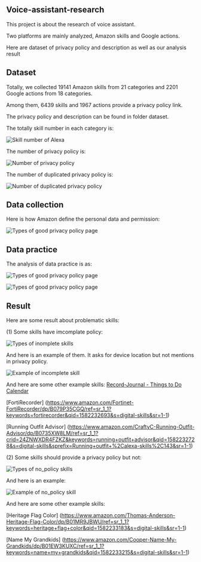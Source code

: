 ## Voice-assistant-research

This project is about the research of voice assistant.

Two platforms are mainly analyzed, Amazon skills and Google actions. 

Here are dataset of privacy policy and description as well as our analysis result


## Dataset

Totally, we collected 19141 Amazon skills from 21 categories and 2201 Google actions from 18 categories. 

Among them, 6439 skills and 1967 actions provide a privacy policy link. 

The privacy policy and description can be found in folder dataset.

The totally skill number in each category is:

![Skill number of Alexa](https://github.com/voice-assistant-research/voice-assistant/blob/master/dataset/image/p1e2645pm31q6811eb1d2814sehq4-1.jpg)

The number of privacy policy is:


![Number of privacy policy](https://github.com/voice-assistant-research/voice-assistant/blob/master/dataset/image/p1e2645pm31q6811eb1d2814sehq4-2.jpg)

The number of duplicated privacy policy is:

![Number of duplicated privacy policy](https://github.com/voice-assistant-research/voice-assistant/blob/master/dataset/image/p1e2645pm31q6811eb1d2814sehq4-3.jpg)


## Data collection

Here is how Amazon define the personal data and permission:

![Types of good privacy policy page](https://github.com/voice-assistant-research/voice-assistant/blob/master/dataset/image/p1e2645pm31q6811eb1d2814sehq4-9.jpg)

## Data practice
The analysis of data practice is as:

![Types of good privacy policy page](https://github.com/voice-assistant-research/voice-assistant/blob/master/dataset/image/p1e2645pm31q6811eb1d2814sehq4-22.jpg)

![Types of good privacy policy page](https://github.com/voice-assistant-research/voice-assistant/blob/master/dataset/image/p1e2645pm31q6811eb1d2814sehq4-23.jpg)

## Result


Here are some result about problematic skills:

(1) Some skills have imcomplate policy:

![Types of inomplete skills](https://github.com/voice-assistant-research/voice-assistant/blob/master/dataset/image/p1e2645pm31q6811eb1d2814sehq4-17.jpg)

And here is an example of them. It asks for device location but not mentions in privacy policy.

![Example of incomplete skill](https://github.com/voice-assistant-research/voice-assistant/blob/master/dataset/image/p1e2645pm31q6811eb1d2814sehq4-19.jpg)

And here are some other example skills:
[Record-Journal - Things to Do Calendar](https://www.amazon.com/Record-Journal-Things-to-Do-Calendar/dp/B07NC478M9/ref=sr_1_1?keywords=record+journal&qid=1582232641&s=digital-skills&sr=1-1)

[FortiRecorder]
(https://www.amazon.com/Fortinet-FortiRecorder/dp/B079P35CGQ/ref=sr_1_1?keywords=fortirecorder&qid=1582232693&s=digital-skills&sr=1-1)

[Running Outfit Advisor]
(https://www.amazon.com/CraftyC-Running-Outfit-Advisor/dp/B0735XW8LM/ref=sr_1_1?crid=24ZNWXDR4FZKZ&keywords=running+outfit+advisor&qid=1582232728&s=digital-skills&sprefix=Running+outfit+%2Calexa-skills%2C143&sr=1-1)



(2) Some skills should provide a privacy policy but not:

![Types of no_policy skills](https://github.com/voice-assistant-research/voice-assistant/blob/master/dataset/image/p1e2645pm31q6811eb1d2814sehq4-24.jpg)

And here is an example:

![Example of no_policy skill](https://github.com/voice-assistant-research/voice-assistant/blob/master/dataset/image/p1e2645pm31q6811eb1d2814sehq4-27.jpg)

And here are some other example skills:

[Heritage Flag Color]
(https://www.amazon.com/Thomas-Anderson-Heritage-Flag-Color/dp/B01MR9JBWU/ref=sr_1_1?keywords=heritage+flag+color&qid=1582233183&s=digital-skills&sr=1-1)

[Name My Grandkids]
(https://www.amazon.com/Cooper-Name-My-Grandkids/dp/B01EW3KUXC/ref=sr_1_1?keywords=name+my+grandkids&qid=1582233215&s=digital-skills&sr=1-1)
